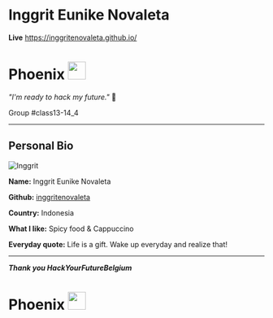 # Inggrit Eunike Novaleta

**Live** https://inggritenovaleta.github.io/

# Phoenix  <img src="https://user-images.githubusercontent.com/59293654/106724811-f7e9d380-6608-11eb-85ff-c4f1051ebc0f.png" width ="35" height="35" />

_"I'm ready to hack my future."_ :muscle:

Group #class13-14_4

---
## Personal Bio

![Inggrit](https://avatars.githubusercontent.com/u/73132384?s=460&u=7a7a3aeb068a7502d89fa98e12a5661f37e4a971&v=4)

**Name:** Inggrit Eunike Novaleta

**Github:** [inggritenovaleta](https://github.com/inggritenovaleta)

**Country:** Indonesia

**What I like:** Spicy food & Cappuccino

**Everyday quote:** Life is a gift. Wake up everyday and realize that!

---
**_Thank you HackYourFutureBelgium_**

# Phoenix <img src="https://user-images.githubusercontent.com/59293654/106724811-f7e9d380-6608-11eb-85ff-c4f1051ebc0f.png" width ="35" height="35" />
